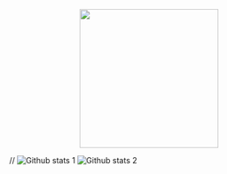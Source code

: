 
 <center><img height="250" src="https://raw.githubusercontent.com/laudep/code-gif-generator/master/docs/img/generating.gif"></center> 





// ![Github stats 1](https://github-readme-stats.vercel.app/api?username=bariskiyipinar&show_icons=true&theme=gradient)   ![Github stats 2](https://github-readme-stats.vercel.app/api?username=bariskiyipinar&show_icons=true&theme=radical)
